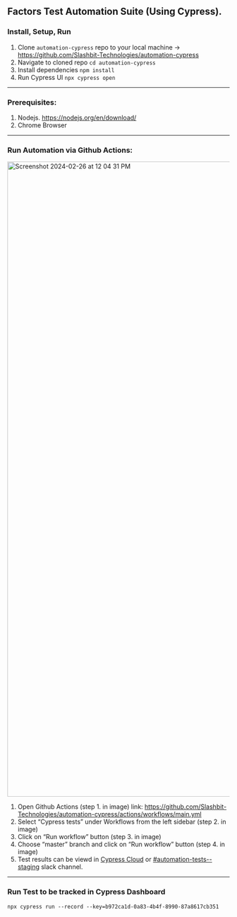 ## Factors Test Automation Suite (Using Cypress).

### Install, Setup, Run
1) Clone `automation-cypress` repo to your local machine -> https://github.com/Slashbit-Technologies/automation-cypress
2) Navigate to cloned repo `cd automation-cypress`
3) Install dependencies `npm install`
4) Run Cypress UI `npx cypress open`

-----------

### Prerequisites: 
1) Nodejs. https://nodejs.org/en/download/
2) Chrome Browser

-----------

### Run Automation via Github Actions: 

<img width="1436" alt="Screenshot 2024-02-26 at 12 04 31 PM" src="https://github.com/Slashbit-Technologies/automation-cypress/assets/68986923/fca99334-d311-4cf8-8eb9-917fa28ab863">

1) Open Github Actions (step 1. in image) link: https://github.com/Slashbit-Technologies/automation-cypress/actions/workflows/main.yml
2) Select “Cypress tests” under Workflows from the left sidebar (step 2. in image)
3) Click on “Run workflow” button  (step 3. in image)
4) Choose “master” branch and click on “Run workflow” button (step 4. in image)
5) Test results can be viewd in [Cypress Cloud](https://cloud.cypress.io/projects/odtvtn/runs) or [#automation-tests--staging](https://factorsai.slack.com/) slack channel.

-----------

### Run Test to be tracked in Cypress Dashboard 

```npx cypress run --record --key=b972ca1d-0a83-4b4f-8990-87a8617cb351```
